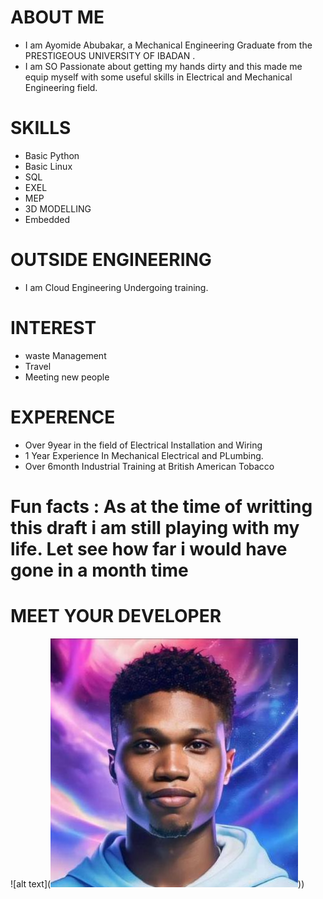 # ABOUT ME
- I am Ayomide Abubakar, a Mechanical Engineering Graduate from the PRESTIGEOUS UNIVERSITY OF IBADAN .
- I am SO Passionate about getting my hands dirty and this made me equip myself with some useful skills in Electrical and Mechanical Engineering field.

# SKILLS 
- Basic Python
- Basic Linux
- SQL
- EXEL
- MEP
- 3D MODELLING
- Embedded

# OUTSIDE ENGINEERING
 - I am Cloud Engineering Undergoing training.

# INTEREST
- waste Management
- Travel
- Meeting new people
  
# EXPERENCE
- Over 9year in the field of Electrical Installation and Wiring
- 1 Year Experience In Mechanical Electrical and PLumbing.
- Over 6month Industrial Training at British American Tobacco

# Fun facts : As at the time of writting this draft i am still playing with my life. Let see how far i would have gone in a month time


#     MEET YOUR DEVELOPER 
![alt text](![alt text](image.png)))
